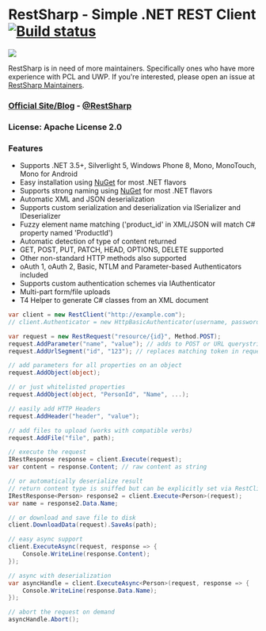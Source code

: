 # RestSharp - Simple .NET REST Client [![Build status](https://ci.appveyor.com/api/projects/status/5vdwwducje0miayf?svg=true)](https://ci.appveyor.com/project/hallem/restsharp)

![](https://ci5.googleusercontent.com/proxy/LSXBIaYndN6I0nqGyXGtKk3-woLLXMUj-UPxpJz6yhn-qUv5qHiIpW-8QczKLztBwl1TYyqlTV-1T4dL3o4lWmaZoy9S15ylU8WC5n-dpKFiwYPvWzIR4EumHgzx0q3ZFVyceR6aj-WfLkFu-LGdrGS1Mm-uW-mrEV7L_8HnfIwj0ASI3Ze0sbmjWoMtEvI6mA1mNYBW3wpeZe-BaHXMbTa84tKXKkZcvJC7-Gdsa8T334auZiRLJ_G2idmmgLafAVW_-WXYbbpTyXXXtv_3C4clLDeIOJSYWK_ll2H95THh-JhVgRCTvlgjKb5I=s0-d-e1-ft#https://camo.githubusercontent.com/b5192c7e6e9b9cd446ae5221b4d86a24dcc38a82/687474703a2f2f69632e706963732e6c6976656a6f75726e616c2e636f6d2f6c6a656e2f33393031393336382f31343833302f31343833305f6f726967696e616c2e6a7067)

RestSharp is in need of more maintainers.  Specifically ones who have more experience with PCL and UWP.  If you're interested, please open an issue at [RestSharp Maintainers](https://github.com/hallem/RestSharpMaintainers/issues).

### [Official Site/Blog][1] - [@RestSharp][2]  
### License: Apache License 2.0

### Features

* Supports .NET 3.5+, Silverlight 5, Windows Phone 8, Mono, MonoTouch, Mono for Android
* Easy installation using [NuGet](http://nuget.org/packages/RestSharp) for most .NET flavors
* Supports strong naming using [NuGet](http://nuget.org/packages/RestSharpSigned) for most .NET flavors
* Automatic XML and JSON deserialization
* Supports custom serialization and deserialization via ISerializer and IDeserializer
* Fuzzy element name matching ('product_id' in XML/JSON will match C# property named 'ProductId')
* Automatic detection of type of content returned
* GET, POST, PUT, PATCH, HEAD, OPTIONS, DELETE supported
* Other non-standard HTTP methods also supported
* oAuth 1, oAuth 2, Basic, NTLM and Parameter-based Authenticators included
* Supports custom authentication schemes via IAuthenticator
* Multi-part form/file uploads
* T4 Helper to generate C# classes from an XML document

```csharp
var client = new RestClient("http://example.com");
// client.Authenticator = new HttpBasicAuthenticator(username, password);

var request = new RestRequest("resource/{id}", Method.POST);
request.AddParameter("name", "value"); // adds to POST or URL querystring based on Method
request.AddUrlSegment("id", "123"); // replaces matching token in request.Resource

// add parameters for all properties on an object
request.AddObject(object);

// or just whitelisted properties
request.AddObject(object, "PersonId", "Name", ...);

// easily add HTTP Headers
request.AddHeader("header", "value");

// add files to upload (works with compatible verbs)
request.AddFile("file", path);

// execute the request
IRestResponse response = client.Execute(request);
var content = response.Content; // raw content as string

// or automatically deserialize result
// return content type is sniffed but can be explicitly set via RestClient.AddHandler();
IRestResponse<Person> response2 = client.Execute<Person>(request);
var name = response2.Data.Name;

// or download and save file to disk
client.DownloadData(request).SaveAs(path);

// easy async support
client.ExecuteAsync(request, response => {
    Console.WriteLine(response.Content);
});

// async with deserialization
var asyncHandle = client.ExecuteAsync<Person>(request, response => {
    Console.WriteLine(response.Data.Name);
});

// abort the request on demand
asyncHandle.Abort();
```
 
  [1]: http://restsharp.org
  [2]: http://twitter.com/RestSharp
  [3]: http://groups.google.com/group/RestSharp

